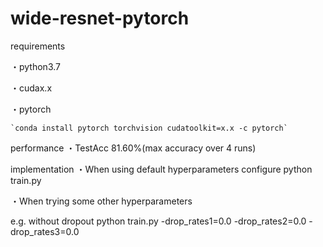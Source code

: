 # wide-resnet-pytorch

requirements 

・python3.7 

・cudax.x 

・pytorch 

    `conda install pytorch torchvision cudatoolkit=x.x -c pytorch` 

performance
・TestAcc 81.60%(max accuracy over 4 runs)

implementation
・When using default hyperparameters configure
python train.py

・When trying some other hyperparameters

e.g. without dropout
python train.py -drop_rates1=0.0 -drop_rates2=0.0 -drop_rates3=0.0
